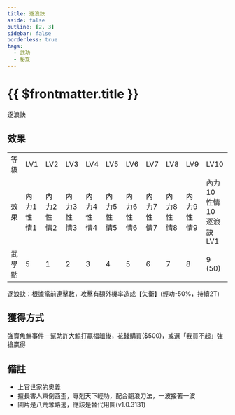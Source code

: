 ```yaml
---
title: 逐浪訣
aside: false
outline: [2, 3]
sidebar: false
borderless: true
tags:
  - 武功
  - 秘笈
---
```


# {{ $frontmatter.title }}

[//]: # (<BookItemIcon :size="`medium`" :needLink="false" :no="7014"></BookItemIcon>：缺圖)

逐浪訣

## 效果

<table>
    <tr>
        <td>等級</td>
        <td>LV1</td>
        <td>LV2</td>
        <td>LV3</td>
        <td>LV4</td>
        <td>LV5</td>
        <td>LV6</td>
        <td>LV7</td>
        <td>LV8</td>
        <td>LV9</td>
        <td>LV10</td>
    </tr>
    <tr>
        <td>效果</td>
        <td>內力1<br>性情1</td>
        <td>內力2<br>性情2</td>
        <td>內力3<br>性情3</td>
        <td>內力4<br>性情4</td>
        <td>內力5<br>性情5</td>
        <td>內力6<br>性情6</td>
        <td>內力7<br>性情7</td>
        <td>內力8<br>性情8</td>
        <td>內力9<br>性情9</td>
        <td>內力10<br>性情10<br>逐浪訣LV1</td>
    </tr>
    <tr>
        <td>武學點</td>
        <td>5</td>
        <td>1</td>
        <td>2</td>
        <td>3</td>
        <td>4</td>
        <td>5</td>
        <td>6</td>
        <td>7</td>
        <td>8</td>
        <td>9 (50)</td>
    </tr>
</table>

逐浪訣：根據當前連擊數，攻擊有額外機率造成【失衡】(輕功-50%，持續2T)

## 獲得方式

強賣魚鮮事件－幫助許大鯨打贏福韞後，花錢購買($500)，或選「我買不起」強搶贏得

## 備註

- 上官世家的奧義
- 擅長害人東倒西歪，專剋天下輕功，配合翻浪刀法，一波接著一波
- 圖片是八荒奪路逃，應該是替代用圖(v1.0.3131)